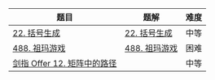 | 题目                                                         | 题解                                                         | 难度 |
| ------------------------------------------------------------ | ------------------------------------------------------------ | ---- |
| [22. 括号生成](https://leetcode-cn.com/problems/generate-parentheses/) | [22. 括号生成](https://github.com/ZonzeeLi/LeetCode/blob/master/index/21-30/22.%20%E6%8B%AC%E5%8F%B7%E7%94%9F%E6%88%90.md) | 中等 |
| [488. 祖玛游戏](https://leetcode-cn.com/problems/zuma-game/) | [488. 祖玛游戏](https://github.com/ZonzeeLi/LeetCode/blob/master/index/481-490/488.%20%E7%A5%96%E7%8E%9B%E6%B8%B8%E6%88%8F.md) | 困难 |
| [剑指 Offer 12. 矩阵中的路径](https://leetcode-cn.com/problems/ju-zhen-zhong-de-lu-jing-lcof/) |                                                              | 中等 |

